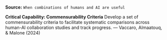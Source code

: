 **Source:** `When combinations of humans and AI are useful`

**Critical Capability: Commensurability Criteria**
Develop a set of commensurability criteria to facilitate systematic comparisons across human-AI collaboration studies and track progress. — Vaccaro, Almaatouq, & Malone (2024)
